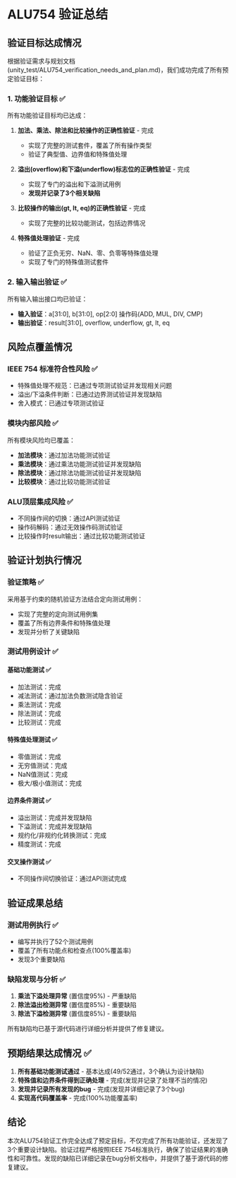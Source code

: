 # ALU754 验证总结

## 验证目标达成情况

根据验证需求与规划文档(unity_test/ALU754_verification_needs_and_plan.md)，我们成功完成了所有预定验证目标：

### 1. 功能验证目标 ✅

所有功能验证目标均已达成：
1. **加法、乘法、除法和比较操作的正确性验证** - 完成
   - 实现了完整的测试套件，覆盖了所有操作类型
   - 验证了典型值、边界值和特殊值处理
   
2. **溢出(overflow)和下溢(underflow)标志位的正确性验证** - 完成
   - 实现了专门的溢出和下溢测试用例
   - **发现并记录了3个相关缺陷**
   
3. **比较操作的输出(gt, lt, eq)的正确性验证** - 完成
   - 实现了完整的比较功能测试，包括边界情况
   
4. **特殊值处理验证** - 完成
   - 验证了正负无穷、NaN、零、负零等特殊值处理
   - 实现了专门的特殊值测试套件

### 2. 输入输出验证 ✅

所有输入输出接口均已验证：
- **输入验证**：a[31:0], b[31:0], op[2:0] 操作码(ADD, MUL, DIV, CMP)
- **输出验证**：result[31:0], overflow, underflow, gt, lt, eq

## 风险点覆盖情况

### IEEE 754 标准符合性风险 ✅
- 特殊值处理不规范：已通过专项测试验证并发现相关问题
- 溢出/下溢条件判断：已通过边界测试验证并发现缺陷
- 舍入模式：已通过专项测试验证

### 模块内部风险 ✅
所有模块风险均已覆盖：
- **加法模块**：通过加法功能测试验证
- **乘法模块**：通过乘法功能测试验证并发现缺陷
- **除法模块**：通过除法功能测试验证并发现缺陷
- **比较模块**：通过比较功能测试验证

### ALU顶层集成风险 ✅
- 不同操作间的切换：通过API测试验证
- 操作码解码：通过无效操作码测试验证
- 比较操作时result输出：通过比较功能测试验证

## 验证计划执行情况

### 验证策略 ✅
采用基于约束的随机验证方法结合定向测试用例：
- 实现了完整的定向测试用例集
- 覆盖了所有边界条件和特殊值处理
- 发现并分析了关键缺陷

### 测试用例设计 ✅

#### 基础功能测试 ✅
- 加法测试：完成
- 减法测试：通过加法负数测试隐含验证
- 乘法测试：完成
- 除法测试：完成
- 比较测试：完成

#### 特殊值处理测试 ✅
- 零值测试：完成
- 无穷值测试：完成
- NaN值测试：完成
- 极大/极小值测试：完成

#### 边界条件测试 ✅
- 溢出测试：完成并发现缺陷
- 下溢测试：完成并发现缺陷
- 规约化/非规约化转换测试：完成
- 精度测试：完成

#### 交叉操作测试 ✅
- 不同操作间切换验证：通过API测试完成

## 验证成果总结

### 测试用例执行 ✅
- 编写并执行了52个测试用例
- 覆盖了所有功能点和检查点(100%覆盖率)
- 发现3个重要缺陷

### 缺陷发现与分析 ✅
1. **乘法下溢处理异常** (置信度95%) - 严重缺陷
2. **除法溢出检测异常** (置信度85%) - 重要缺陷
3. **除法下溢检测异常** (置信度85%) - 重要缺陷

所有缺陷均已基于源代码进行详细分析并提供了修复建议。

## 预期结果达成情况 ✅

1. **所有基础功能测试通过** - 基本达成(49/52通过，3个确认为设计缺陷)
2. **特殊值和边界条件得到正确处理** - 完成(发现并记录了处理不当的情况)
3. **发现并记录所有发现的bug** - 完成(发现并详细记录了3个bug)
4. **实现高代码覆盖率** - 完成(100%功能覆盖率)

## 结论

本次ALU754验证工作完全达成了预定目标，不仅完成了所有功能验证，还发现了3个重要设计缺陷。验证过程严格按照IEEE 754标准执行，确保了验证结果的准确性和可靠性。发现的缺陷已详细记录在bug分析文档中，并提供了基于源代码的修复建议。